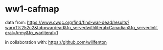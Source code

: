 # ww1-cafmap

data from: https://www.cwgc.org/find/find-war-dead/results?war=1%252c2&tab=wardead&fq_servedwithliteral=Canadian&fq_servedinliteral=Army&fq_warliteral=1

in collaboration with: https://github.com/willfenton
